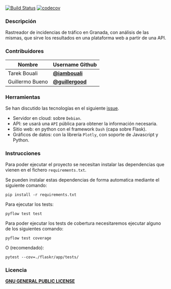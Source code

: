 [![Build Status](https://travis-ci.org/testing-kakapos/curso-QA.svg?branch=master)](https://travis-ci.org/github/testing-kakapos/curso-QA)
[![codecov](https://codecov.io/gh/testing-kakapos/curso-QA/branch/master/graph/badge.svg)](https://codecov.io/gh/testing-kakapos/curso-QA)

### Descripción
Rastreador de incidencias de tráfico en Granada, con análisis de las mismas, que sirve los resultados en una plataforma web a partir de una API.

### Contribuidores

Nombre             | Username Github
------------------ | ------------------
 Tarek Bouali | [**@iambouali**](https://github.com/iambouali)
 Guillermo Bueno | [**@guillergood**](https://github.com/Guillergood)

### Herramientas 

Se han discutido las tecnologías en el siguiente [issue](https://github.com/testing-kakapos/curso-QA/issues/6).

* Servidor en cloud: sobre `Debian`.
* API: se usará una `API` pública para obtener la información necesaria.
* Sitio web: en python con el framework `Dash` (capa sobre Flask).
* Gráficos de datos: con la librería `Plotly`, con soporte de Javascript y Python.



### Instrucciones

Para poder ejecutar el proyecto se necesitan instalar las dependencias que vienen en el fichero `requirements.txt`.

Se pueden instalar estas dependencias de forma automatica mediante el siguiente comando: 

```
pip install -r requirements.txt
```

Para ejecutar los tests:

```
pyflow test test
```

Para poder ejecutar los tests de cobertura necesitaremos ejecutar alguno de los siguientes comando:
```
pyflow test coverage
```
O (recomendado):
```
pytest --cov=./flaskr/app/tests/
```

### Licencia

[**GNU GENERAL PUBLIC LICENSE**](https://github.com/testing-kakapos/curso-QA/blob/master/LICENSE)
